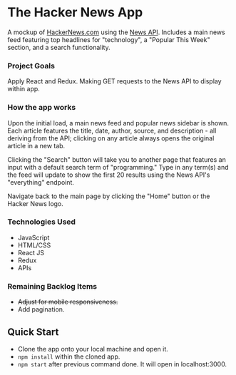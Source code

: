 # The Hacker News App

A mockup of [HackerNews.com](https://thehackernews.com/) using the [News API](https://newsapi.org/). Includes a main news feed featuring top headlines for "technology", a "Popular This Week" section, and a search functionality.

### Project Goals

Apply React and Redux. Making GET requests to the News API to display within app.

### How the app works

Upon the initial load, a main news feed and popular news sidebar is shown. Each article features the title, date, author, source, and description - all deriving from the API; clicking on any article always opens the original article in a new tab. 

Clicking the "Search" button will take you to another page that features an input with a default search term of "programming." Type in any term(s) and the feed will update to show the first 20 results using the News API's "everything" endpoint.

Navigate back to the main page by clicking the "Home" button or the Hacker News logo.

### Technologies Used

* JavaScript
* HTML/CSS
* React JS
* Redux
* APIs

### Remaining Backlog Items

* ~~Adjust for mobile responsiveness.~~
* Add pagination.

## Quick Start

* Clone the app onto your local machine and open it.
* ````npm install```` within the cloned app.
* ````npm start```` after previous command done. It will open in localhost:3000.
